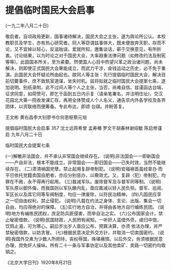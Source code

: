 # 提倡临时国民大会启事

(一九二年八月二十日)

敬启者。自顷政局更新，国事诸待解决，国民大会之主张，遂为舆论所公认。本校教职员及学生，亦有热心研究者。同人等窃谓兹事体大，既未便放弃天职，存而不论，又不宜掉以轻心，反滋贻误。爱就所知，邀集谈话，蕲于交换意见，有所折衷。讨论结果，以为时论之对于国民大会，大率趋重法律问题（如修改约法及制宪等等)，此固国本所关，至为紧要。然使国人心目中热望兴革之政治诸问题，尚未解决，则即使正式国民大会果能成立，而武力干涉，金钱运动之历史，必不免于重演。此国民大会怀疑论所由起也。故同人等主张：先行提倡临时国民大会，解决目前切要事件，庶不致筑室道谋，坐失时机。兹将拟就之临时国民大会提案七条，逐加说明。别纸录附。此不过间人等个人之主张，当否，尚难自信。兹谨函达台端，征求同意，如荷赞可，即乞于函到五日内示复（请亲笔署名，并注明住址)，交汉花园北大第一院收发课汇存。再用全体赞成人个人名义，通告京内外各学校及各界团体，以资联络而便筹备。专此布达，即颂
台祺。并盼答复。

王文彬  黄右昌李大钊廖书仓何恩枢蔡元培

提倡临时国民大会启事  357
沈士远蒋希曾  孟寿椿
罗文干胡春林谢绍敏
陈启修谨启
九年八月二十日

临时国民大会提案七条

(一)解散非法国会，并不承认非常国会继续存在。
(说明)非法国会一一即新国会——产自非法，根本不能成立。非常国会——即旧国会——已失时效，当然不能继续存在。
(二)肃清祸国党孽。禁止起用复辟帝制犯。
(说明)安福祸首虽经拿办·而平日依托党籍卖国自肥者，亦应分别惩办，以儆效尤。又，复辟〈犯〉帝制犯，均罪在不赦，永不得再行起用。
(三)裁减军队。废除督军及与督军同等制。
(说明)军队原以御外侮，而我国则以军队酿内乱，亟应裁减以轻人民负担。督军、巡阅、军区长以及其它同等车阀制度，均应一律废除，以符民治精神。
(四)凡国民应享之一切自由权利，禁止侵犯。
(说明)凡载在约法之身体、言论、出版、集会一切自由，均应得绝对的保障。
(五)实行地方自治，并得由各地方自行编练民团。
(说明)地方有编练民团权，庶足防兵匪侵害，而举自治之实。
(六)公布国家会计。禁止秘密借款。
(说明)民国财政，人民罔有闻知。一听奸人滥借外债，咸归中饱，饮鸩止渴，可为寒心。嗣后岁出岁人亟应公布，预算决算，亦须
依法办理，并严禁秘密借款，以妨贪冒。
(七)根据民意决定外交方针，并取消一切卖国密约。
(说明)我国外交素为少数人所把持，丧权辱国，殊堪痛恨。以后外交，务须根据民意办理，庶免奸人操纵。所有二十一条与军事协定以及其他卖矿、卖路一切密约均取销之。

《北京大学日刊》1920年8月21日

